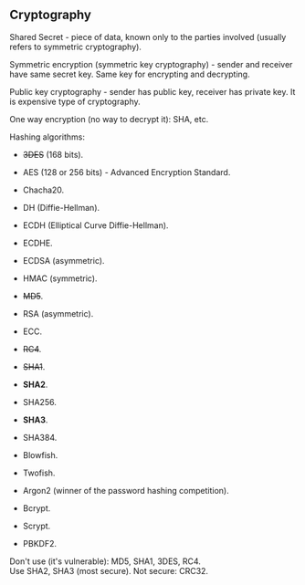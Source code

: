 Cryptography
-

Shared Secret - piece of data, known only to the parties involved
(usually refers to symmetric cryptography).

Symmetric encryption (symmetric key cryptography) - sender and receiver have same secret key.
Same key for encrypting and decrypting.

Public key cryptography - sender has public key, receiver has private key.
It is expensive type of cryptography.

One way encryption (no way to decrypt it): SHA, etc.

Hashing algorithms:

* ~~3DES~~ (168 bits).
* AES (128 or 256 bits) - Advanced Encryption Standard.
* Chacha20.
* DH (Diffie-Hellman).
* ECDH (Elliptical Curve Diffie-Hellman).
* ECDHE.
* ECDSA (asymmetric).
* HMAC (symmetric).
* ~~MD5~~.
* RSA (asymmetric).
* ECC.
* ~~RC4~~.
* ~~SHA1~~.
* **SHA2**.
* SHA256.
* **SHA3**.
* SHA384.
* Blowfish.
* Twofish.

* Argon2 (winner of the password hashing competition).
* Bcrypt.
* Scrypt.
* PBKDF2.

Don't use (it's vulnerable): MD5, SHA1, 3DES, RC4.
<br>Use SHA2, SHA3 (most secure).
Not secure: CRC32.
